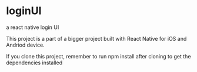 # loginUI
a react native login UI

This project is a part of a bigger project built with React Native for iOS and Andriod device.

If you clone this project, remember to run npm install after cloning to get the dependencies installed
